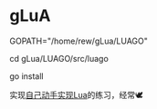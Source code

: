 # gLuA

GOPATH="/home/rew/gLua/LUAGO"

cd gLua/LUAGO/src/luago

go install

实现[自己动手实现Lua](https://book.douban.com/subject/30348061/)的练习，经常🕊️
